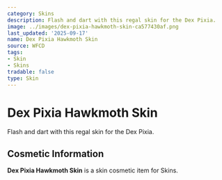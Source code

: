 ```yaml
---
category: Skins
description: Flash and dart with this regal skin for the Dex Pixia.
image: ../images/dex-pixia-hawkmoth-skin-ca577430af.png
last_updated: '2025-09-17'
name: Dex Pixia Hawkmoth Skin
source: WFCD
tags:
- Skin
- Skins
tradable: false
type: Skin
---
```


# Dex Pixia Hawkmoth Skin

Flash and dart with this regal skin for the Dex Pixia.

## Cosmetic Information

**Dex Pixia Hawkmoth Skin** is a skin cosmetic item for Skins.

